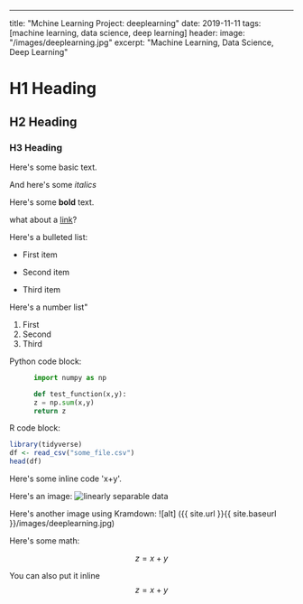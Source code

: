 ---
title: "Mchine Learning Project: deeplearning"
date: 2019-11-11
tags: [machine learning, data science, deep learning]
header:
   image: "/images/deeplearning.jpg"
excerpt: "Machine Learning, Data Science, Deep Learning"  


# H1 Heading

## H2 Heading

### H3 Heading

Here's some basic text.

And here's some *italics*

Here's some **bold** text.

what about a [link](https://github.com/dataoptimal)?

Here's a bulleted list:
* First item
+ Second item
- Third item

Here's a number list"
1. First
2. Second
3. Third

Python code block:
```python
      import numpy as np

      def test_function(x,y):
      z = np.sum(x,y)
      return z
```

R code block:
```r
library(tidyverse)
df <- read_csv("some_file.csv")
head(df)
```
Here's some inline code 'x+y'.

Here's an image:
<img src="{{ site.url }}{{ site.baseurl }}/images/deeplearning.jpg" alt="linearly separable data">

Here's another image using Kramdown:
![alt] ({{ site.url }}{{ site.baseurl }}/images/deeplearning.jpg)

Here's some math:

$$z=x+y$$

You can also put it inline $$z=x+y$$
